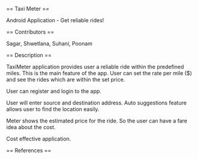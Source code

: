== Taxi Meter ==

Android Application - Get reliable rides!

== Contributors ==

Sagar, Shwetlana, Suhani, Poonam


== Description ==

TaxiMeter application provides user a reliable ride within the predefined miles. 
This is the main feature of the app. User can set the rate per mile ($) and see the rides which are within the set price.

User can register and login to the app.

User will enter source and destination address. Auto suggestions feature allows user to find the location easily.

Meter shows the estimated price for the ride. So the user can have a fare idea about the cost.

Cost effective application. 


== References ==




